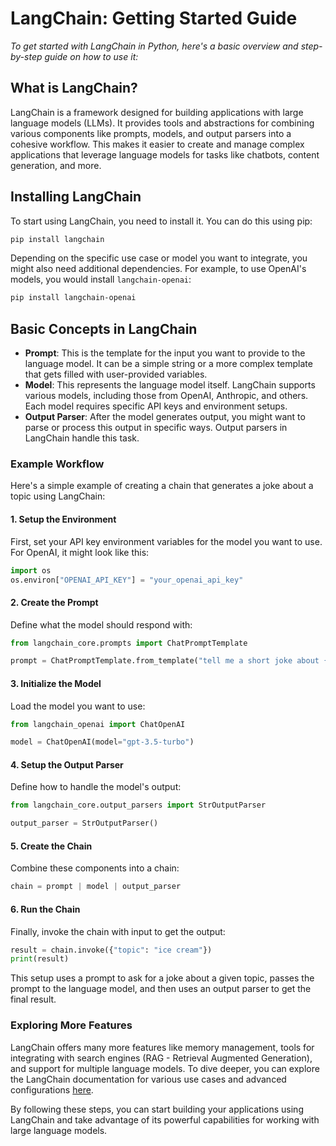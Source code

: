 
# LangChain: Getting Started Guide



*To get started with LangChain in Python, here's a basic overview and step-by-step guide on how to use it:*


## What is LangChain?

LangChain is a framework designed for building applications with large language models (LLMs). It provides tools and abstractions for combining various components like prompts, models, and output parsers into a cohesive workflow. This makes it easier to create and manage complex applications that leverage language models for tasks like chatbots, content generation, and more.



## Installing LangChain

To start using LangChain, you need to install it. You can do this using pip:

```bash
pip install langchain
```

Depending on the specific use case or model you want to integrate, you might also need additional dependencies. For example, to use OpenAI's models, you would install `langchain-openai`:

```bash
pip install langchain-openai
```



## Basic Concepts in LangChain

- **Prompt**: This is the template for the input you want to provide to the language model. It can be a simple string or a more complex template that gets filled with user-provided variables.
- **Model**: This represents the language model itself. LangChain supports various models, including those from OpenAI, Anthropic, and others. Each model requires specific API keys and environment setups.
- **Output Parser**: After the model generates output, you might want to parse or process this output in specific ways. Output parsers in LangChain handle this task.

### Example Workflow

Here's a simple example of creating a chain that generates a joke about a topic using LangChain:

#### 1. Setup the Environment

First, set your API key environment variables for the model you want to use. For OpenAI, it might look like this:

```python
import os
os.environ["OPENAI_API_KEY"] = "your_openai_api_key"
```

#### 2. Create the Prompt

Define what the model should respond with:

```python
from langchain_core.prompts import ChatPromptTemplate

prompt = ChatPromptTemplate.from_template("tell me a short joke about {topic}")
```

#### 3. Initialize the Model

Load the model you want to use:

```python
from langchain_openai import ChatOpenAI

model = ChatOpenAI(model="gpt-3.5-turbo")
```

#### 4. Setup the Output Parser

Define how to handle the model's output:

```python
from langchain_core.output_parsers import StrOutputParser

output_parser = StrOutputParser()
```

#### 5. Create the Chain

Combine these components into a chain:

```python
chain = prompt | model | output_parser
```

#### 6. Run the Chain

Finally, invoke the chain with input to get the output:

```python
result = chain.invoke({"topic": "ice cream"})
print(result)
```

This setup uses a prompt to ask for a joke about a given topic, passes the prompt to the language model, and then uses an output parser to get the final result.



### Exploring More Features

LangChain offers many more features like memory management, tools for integrating with search engines (RAG - Retrieval Augmented Generation), and support for multiple language models. To dive deeper, you can explore the LangChain documentation for various use cases and advanced configurations [here](https://python.langchain.com/docs/get_started/).

By following these steps, you can start building your applications using LangChain and take advantage of its powerful capabilities for working with large language models.


